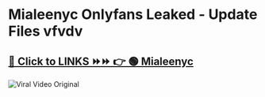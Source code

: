 
 # Mialeenyc Onlyfans Leaked - Update Files vfvdv

## <h2><a href="https://clipsfans.com/Mialeenyc&ref=git">🔗 Click to LINKS ⏩⏩ 👉 🟢 Mialeenyc </a></h2>

<a href="https://clipsfans.com/Mialeenyc&ref=git" rel="nofollow" data-target="animated-image.originalLink"><img src="https://i.ibb.co.com/xMMVF88/686577567.gif" alt="Viral Video Original" style="max-width: 100%; display: inline-block;" data-target="animated-image.originalImage"></a>

